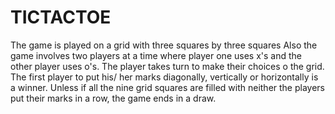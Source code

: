# TICTACTOE
The game is played on a grid with three squares by three squares
Also the game involves two players at a time where player one uses x's and the other player uses o's.
The player takes turn to make their choices o the grid.
The first player to put his/ her marks diagonally, vertically or horizontally is a winner.
Unless if all the nine grid squares are filled with neither the players put their marks in a row, the game ends in a draw.

